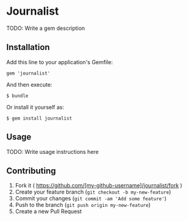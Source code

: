 # Journalist

TODO: Write a gem description

## Installation

Add this line to your application's Gemfile:

    gem 'journalist'

And then execute:

    $ bundle

Or install it yourself as:

    $ gem install journalist

## Usage

TODO: Write usage instructions here

## Contributing

1. Fork it ( https://github.com/[my-github-username]/journalist/fork )
2. Create your feature branch (`git checkout -b my-new-feature`)
3. Commit your changes (`git commit -am 'Add some feature'`)
4. Push to the branch (`git push origin my-new-feature`)
5. Create a new Pull Request
